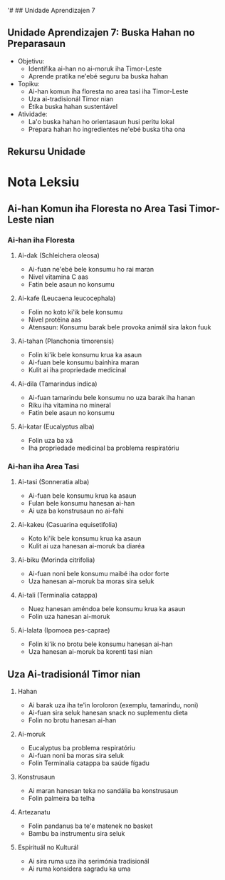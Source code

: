 '# ## Unidade Aprendizajen 7

## Unidade Aprendizajen 7: Buska Hahan no Preparasaun
- Objetivu:
  * Identifika ai-han no ai-moruk iha Timor-Leste
  * Aprende pratika ne'ebé seguru ba buska hahan
- Topiku:
  * Ai-han komun iha floresta no area tasi iha Timor-Leste
  * Uza ai-tradisionál Timor nian
  * Étika buska hahan sustentável
- Atividade:
  * La'o buska hahan ho orientasaun husi peritu lokal
  * Prepara hahan ho ingredientes ne'ebé buska tiha ona

## Rekursu Unidade

# Nota Leksiu

## Ai-han Komun iha Floresta no Area Tasi Timor-Leste nian

### Ai-han iha Floresta
1. Ai-dak (Schleichera oleosa)
   - Ai-fuan ne'ebé bele konsumu ho rai maran
   - Nivel vitamina C aas
   - Fatin bele asaun no konsumu

2. Ai-kafe (Leucaena leucocephala)
   - Folin no koto ki'ik bele konsumu
   - Nivel protéina aas
   - Atensaun: Konsumu barak bele provoka animál sira lakon fuuk

3. Ai-tahan (Planchonia timorensis)
   - Folin ki'ik bele konsumu krua ka asaun
   - Ai-fuan bele konsumu bainhira maran
   - Kulit ai iha propriedade medicinal

4. Ai-dila (Tamarindus indica)
   - Ai-fuan tamarindu bele konsumu no uza barak iha hanan
   - Riku iha vitamina no mineral
   - Fatin bele asaun no konsumu

5. Ai-katar (Eucalyptus alba)
   - Folin uza ba xá
   - Iha propriedade medicinal ba problema respiratóriu

### Ai-han iha Area Tasi
1. Ai-tasi (Sonneratia alba)
   - Ai-fuan bele konsumu krua ka asaun
   - Fulan bele konsumu hanesan ai-han
   - Ai uza ba konstrusaun no ai-fahi

2. Ai-kakeu (Casuarina equisetifolia)
   - Koto ki'ik bele konsumu krua ka asaun
   - Kulit ai uza hanesan ai-moruk ba diaréa

3. Ai-biku (Morinda citrifolia)
   - Ai-fuan noni bele konsumu maibé iha odor forte
   - Uza hanesan ai-moruk ba moras sira seluk

4. Ai-tali (Terminalia catappa)
   - Nuez hanesan améndoa bele konsumu krua ka asaun
   - Folin uza hanesan ai-moruk

5. Ai-lalata (Ipomoea pes-caprae)
   - Folin ki'ik no brotu bele konsumu hanesan ai-han
   - Uza hanesan ai-moruk ba korenti tasi nian

## Uza Ai-tradisionál Timor nian

1. Hahan
   - Ai barak uza iha te'in loroloron (exemplu, tamarindu, noni)
   - Ai-fuan sira seluk hanesan snack no suplementu dieta
   - Folin no brotu hanesan ai-han

2. Ai-moruk
   - Eucalyptus ba problema respiratóriu
   - Ai-fuan noni ba moras sira seluk
   - Folin Terminalia catappa ba saúde fígadu

3. Konstrusaun
   - Ai maran hanesan teka no sandália ba konstrusaun
   - Folin palmeira ba telha

4. Artezanatu
   - Folin pandanus ba te'e matenek no basket
   - Bambu ba instrumentu sira seluk

5. Espirituál no Kulturál
   - Ai sira ruma uza iha serimónia tradisionál
   - Ai ruma konsidera sagradu ka uma